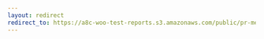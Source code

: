 ```yaml
---
layout: redirect
redirect_to: https://a8c-woo-test-reports.s3.amazonaws.com/public/pr-merge/41157/e2e/index.html
---
```

